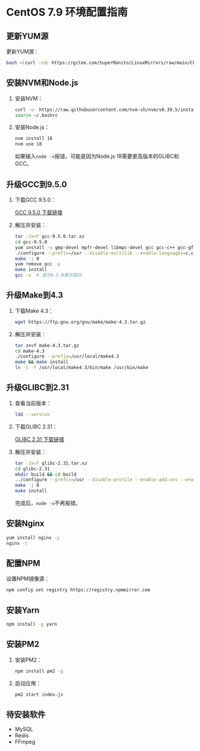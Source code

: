 # CentOS 7.9 环境配置指南

## 更新YUM源

更新YUM源：

```bash
bash <(curl -sSL https://gitee.com/SuperManito/LinuxMirrors/raw/main/ChangeMirrors.sh)
```

## 安装NVM和Node.js

1. 安装NVM：

    ```bash
    curl -o- https://raw.githubusercontent.com/nvm-sh/nvm/v0.39.5/install.sh | bash
    source ~/.bashrc
    ```

2. 安装Node.js：

    ```bash
    nvm install 18
    nvm use 18
    ```

    如果输入`node -v`报错，可能是因为Node.js 18需要更高版本的GLIBC和GCC。

## 升级GCC到9.5.0

1. 下载GCC 9.5.0：

    [GCC 9.5.0 下载链接](https://ftp.gnu.org/gnu/gcc/gcc-9.5.0/gcc-9.5.0.tar.xz)

2. 解压并安装：

    ```bash
    tar -Jxvf gcc-9.5.0.tar.xz
    cd gcc-9.5.0
    yum install -y gmp-devel mpfr-devel libmpc-devel gcc gcc-c++ gcc-gfortran.x86_64 make
    ./configure --prefix=/usr --disable-multilib --enable-languages=c,c++,fortran
    make -j 8
    yum remove gcc -y
    make install
    gcc -v  # 显示9.5.0表示成功
    ```

## 升级Make到4.3

1. 下载Make 4.3：

    ```bash
    wget https://ftp.gnu.org/gnu/make/make-4.3.tar.gz
    ```

2. 解压并安装：

    ```bash
    tar zxvf make-4.3.tar.gz
    cd make-4.3
    ./configure --prefix=/usr/local/make4.3
    make && make install
    ln -s -f /usr/local/make4.3/bin/make /usr/bin/make
    ```

## 升级GLIBC到2.31

1. 查看当前版本：

    ```bash
    ldd --version
    ```

2. 下载GLIBC 2.31：

    [GLIBC 2.31 下载链接](https://ftp.gnu.org/gnu/glibc/glibc-2.31.tar.xz)

3. 解压并安装：

    ```bash
    tar -Jxvf glibc-2.31.tar.xz
    cd glibc-2.31
    mkdir build && cd build
    ../configure --prefix=/usr --disable-profile --enable-add-ons --enable-obsolete-nsl --with-headers=/usr/include --with-binutils=/usr/bin --disable-sanity-checks --disable-werror
    make -j 8
    make install
    ```

    完成后，`node -v`不再报错。

## 安装Nginx

```bash
yum install nginx -y
nginx -t
```

## 配置NPM

设置NPM镜像源：

```bash
npm config set registry https://registry.npmmirror.com
```

## 安装Yarn

```bash
npm install -g yarn
```

## 安装PM2

1. 安装PM2：

    ```bash
    npm install pm2 -g
    ```

2. 启动应用：

    ```bash
    pm2 start index.js
    ```

## 待安装软件

- MySQL
- Redis
- FFmpeg